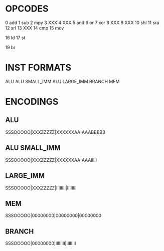 OPCODES
=======

0  add
1  sub
2  mpy
3  XXX
4  XXX
5  and
6  or
7  xor
8  XXX
9  XXX
10 shl
11 sra
12 srl
13 XXX
14 cmp
15 mov

16 ld
17 st

19 br

INST FORMATS
============

ALU
ALU SMALL_IMM
ALU LARGE_IMM
BRANCH
MEM

ENCODINGS
=========

ALU
---

SSSOOOOO|XXXZZZZZ|XXXXXXAA|AAABBBBB

ALU SMALL_IMM
-------------

SSSOOOOO|XXXZZZZZ|XXXXXXAA|AAAIIIII

LARGE_IMM
---------

SSSOOOOO|XXXZZZZZ|IIIIIIII|IIIIIIII

MEM
---

SSSOOOOO|00000000|00000000|00000000

BRANCH
------

SSSOOOOO|00000000|IIIIIIII|IIIIIIII
